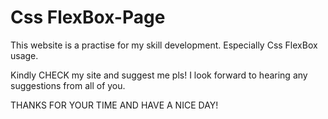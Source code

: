 # Css FlexBox-Page
This website is a practise for my skill development. Especially Css FlexBox usage.

Kindly CHECK my site and suggest me pls!
I look forward to hearing any suggestions from all of you.

THANKS FOR YOUR TIME AND HAVE A NICE DAY!